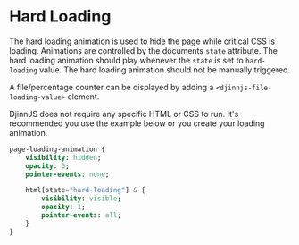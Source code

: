 # Hard Loading

The hard loading animation is used to hide the page while critical CSS is loading. Animations are controlled by the documents `state` attribute. The hard loading animation should play whenever the `state` is set to `hard-loading` value. The hard loading animation should not be manually triggered.

A file/percentage counter can be displayed by adding a `<djinnjs-file-loading-value>` element.

DjinnJS does not require any specific HTML or CSS to run. It's recommended you use the example below or you create your loading animation.

```sass
page-loading-animation {
    visibility: hidden;
    opacity: 0;
    pointer-events: none;

    html[state="hard-loading"] & {
        visibility: visible;
        opacity: 1;
        pointer-events: all;
    }
}
```
